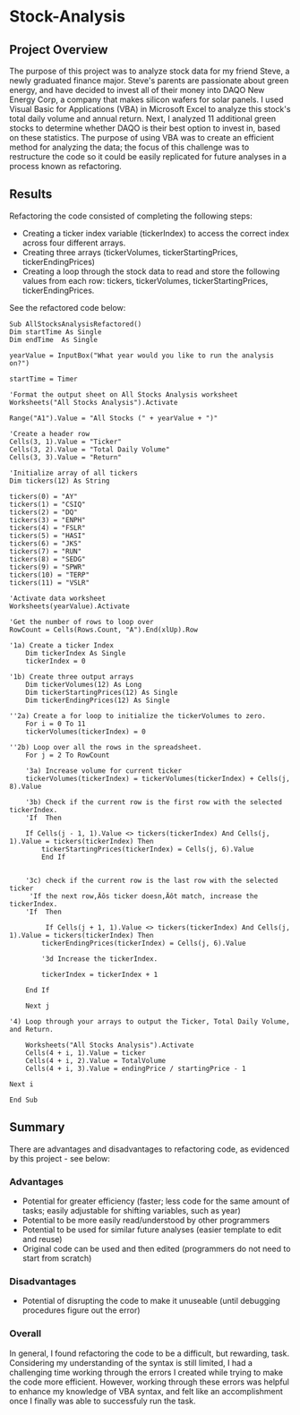 # Stock-Analysis
## Project Overview
The purpose of this project was to analyze stock data for my friend Steve, a newly graduated finance major. Steve's parents are passionate about green energy, and have decided to invest all of their money into DAQO New Energy Corp, a company that makes silicon wafers for solar panels. I used Visual Basic for Applications (VBA) in Microsoft Excel to analyze this stock's total daily volume and annual return. Next, I analyzed 11 additional green stocks to determine whether DAQO is their best option to invest in, based on these statistics. The purpose of using VBA was to create an efficient method for analyzing the data; the focus of this challenge was to restructure the code so it could be easily replicated for future analyses in a process known as refactoring.
## Results
Refactoring the code consisted of completing the following steps:
- Creating a ticker index variable (tickerIndex) to access the correct index across four different arrays.
- Creating three arrays (tickerVolumes, tickerStartingPrices, tickerEndingPrices)
- Creating a loop through the stock data to read and store the following values from each row: tickers, tickerVolumes, tickerStartingPrices, tickerEndingPrices.

See the refactored code below:

    Sub AllStocksAnalysisRefactored()
    Dim startTime As Single
    Dim endTime  As Single

    yearValue = InputBox("What year would you like to run the analysis on?")

    startTime = Timer
    
    'Format the output sheet on All Stocks Analysis worksheet
    Worksheets("All Stocks Analysis").Activate
    
    Range("A1").Value = "All Stocks (" + yearValue + ")"
    
    'Create a header row
    Cells(3, 1).Value = "Ticker"
    Cells(3, 2).Value = "Total Daily Volume"
    Cells(3, 3).Value = "Return"

    'Initialize array of all tickers
    Dim tickers(12) As String
    
    tickers(0) = "AY"
    tickers(1) = "CSIQ"
    tickers(2) = "DQ"
    tickers(3) = "ENPH"
    tickers(4) = "FSLR"
    tickers(5) = "HASI"
    tickers(6) = "JKS"
    tickers(7) = "RUN"
    tickers(8) = "SEDG"
    tickers(9) = "SPWR"
    tickers(10) = "TERP"
    tickers(11) = "VSLR"
    
    'Activate data worksheet
    Worksheets(yearValue).Activate
    
    'Get the number of rows to loop over
    RowCount = Cells(Rows.Count, "A").End(xlUp).Row
    
    '1a) Create a ticker Index
        Dim tickerIndex As Single
        tickerIndex = 0
    
    '1b) Create three output arrays
        Dim tickerVolumes(12) As Long
        Dim tickerStartingPrices(12) As Single
        Dim tickerEndingPrices(12) As Single
    
    ''2a) Create a for loop to initialize the tickerVolumes to zero.
        For i = 0 To 11
        tickerVolumes(tickerIndex) = 0
        
    ''2b) Loop over all the rows in the spreadsheet.
        For j = 2 To RowCount
    
        '3a) Increase volume for current ticker
        tickerVolumes(tickerIndex) = tickerVolumes(tickerIndex) + Cells(j, 8).Value
        
        '3b) Check if the current row is the first row with the selected tickerIndex.
        'If  Then

        If Cells(j - 1, 1).Value <> tickers(tickerIndex) And Cells(j, 1).Value = tickers(tickerIndex) Then
            tickerStartingPrices(tickerIndex) = Cells(j, 6).Value
            End If
            
        
        '3c) check if the current row is the last row with the selected ticker
         'If the next row‚Äôs ticker doesn‚Äôt match, increase the tickerIndex.
        'If  Then
            
             If Cells(j + 1, 1).Value <> tickers(tickerIndex) And Cells(j, 1).Value = tickers(tickerIndex) Then
            tickerEndingPrices(tickerIndex) = Cells(j, 6).Value

            '3d Increase the tickerIndex.
            
            tickerIndex = tickerIndex + 1
        
        End If
        
        Next j
    
    '4) Loop through your arrays to output the Ticker, Total Daily Volume, and Return.
        
        Worksheets("All Stocks Analysis").Activate
        Cells(4 + i, 1).Value = ticker
        Cells(4 + i, 2).Value = TotalVolume
        Cells(4 + i, 3).Value = endingPrice / startingPrice - 1

    Next i
     
    End Sub


## Summary
There are advantages and disadvantages to refactoring code, as evidenced by this project - see below:
### Advantages
- Potential for greater efficiency (faster; less code for the same amount of tasks; easily adjustable for shifting variables, such as year) 
- Potential to be more easily read/understood by other programmers
- Potential to be used for similar future analyses (easier template to edit and reuse)
- Original code can be used and then edited (programmers do not need to start from scratch)
### Disadvantages
- Potential of disrupting the code to make it unuseable (until debugging procedures figure out the error)
### Overall
In general, I found refactoring the code to be a difficult, but rewarding, task. Considering my understanding of the syntax is still limited, I had a challenging time working through the errors I created while trying to make the code more efficient. However, working through these errors was helpful to enhance my knowledge of VBA syntax, and felt like an accomplishment once I finally was able to successfuly run the task.

